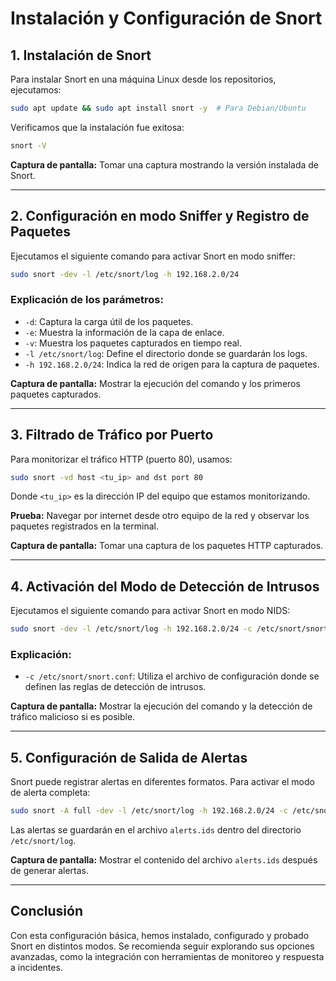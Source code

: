 # Instalación y Configuración de Snort

## 1. Instalación de Snort

Para instalar Snort en una máquina Linux desde los repositorios, ejecutamos:

```sh
sudo apt update && sudo apt install snort -y  # Para Debian/Ubuntu
```

Verificamos que la instalación fue exitosa:

```sh
snort -V
```

**Captura de pantalla:** Tomar una captura mostrando la versión instalada de Snort.

---

## 2. Configuración en modo Sniffer y Registro de Paquetes

Ejecutamos el siguiente comando para activar Snort en modo sniffer:

```sh
sudo snort -dev -l /etc/snort/log -h 192.168.2.0/24
```

### Explicación de los parámetros:
- `-d`: Captura la carga útil de los paquetes.
- `-e`: Muestra la información de la capa de enlace.
- `-v`: Muestra los paquetes capturados en tiempo real.
- `-l /etc/snort/log`: Define el directorio donde se guardarán los logs.
- `-h 192.168.2.0/24`: Indica la red de origen para la captura de paquetes.

**Captura de pantalla:** Mostrar la ejecución del comando y los primeros paquetes capturados.

---

## 3. Filtrado de Tráfico por Puerto

Para monitorizar el tráfico HTTP (puerto 80), usamos:

```sh
sudo snort -vd host <tu_ip> and dst port 80
```

Donde `<tu_ip>` es la dirección IP del equipo que estamos monitorizando.

**Prueba:** Navegar por internet desde otro equipo de la red y observar los paquetes registrados en la terminal.

**Captura de pantalla:** Tomar una captura de los paquetes HTTP capturados.

---

## 4. Activación del Modo de Detección de Intrusos

Ejecutamos el siguiente comando para activar Snort en modo NIDS:

```sh
sudo snort -dev -l /etc/snort/log -h 192.168.2.0/24 -c /etc/snort/snort.conf
```

### Explicación:
- `-c /etc/snort/snort.conf`: Utiliza el archivo de configuración donde se definen las reglas de detección de intrusos.

**Captura de pantalla:** Mostrar la ejecución del comando y la detección de tráfico malicioso si es posible.

---

## 5. Configuración de Salida de Alertas

Snort puede registrar alertas en diferentes formatos. Para activar el modo de alerta completa:

```sh
sudo snort -A full -dev -l /etc/snort/log -h 192.168.2.0/24 -c /etc/snort/snort.conf
```

Las alertas se guardarán en el archivo `alerts.ids` dentro del directorio `/etc/snort/log`.

**Captura de pantalla:** Mostrar el contenido del archivo `alerts.ids` después de generar alertas.

---

## Conclusión
Con esta configuración básica, hemos instalado, configurado y probado Snort en distintos modos. Se recomienda seguir explorando sus opciones avanzadas, como la integración con herramientas de monitoreo y respuesta a incidentes.


